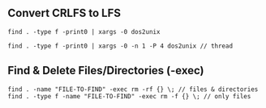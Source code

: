 ## Convert CRLFS to LFS 

```
find . -type f -print0 | xargs -0 dos2unix

find . -type f -print0 | xargs -0 -n 1 -P 4 dos2unix // thread
```

## Find & Delete Files/Directories (-exec)

```
find . -name "FILE-TO-FIND" -exec rm -rf {} \; // files & directories
find . -type f -name "FILE-TO-FIND" -exec rm -f {} \; // only files
```
